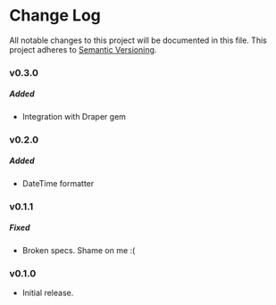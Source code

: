 # Change Log
All notable changes to this project will be documented in this file.
This project adheres to [Semantic Versioning](http://semver.org/).

### v0.3.0

##### Added

* Integration with Draper gem

### v0.2.0

##### Added

* DateTime formatter

### v0.1.1

##### Fixed

* Broken specs. Shame on me :(

### v0.1.0

* Initial release.
